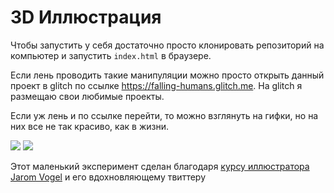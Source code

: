 # 3D  Иллюстрация

Чтобы запустить у себя достаточно просто клонировать репозиторий на компьютер и запустить `index.html` в браузере.

Если лень проводить такие манипуляции можно просто открыть данный проект в glitch по ссылке <https://falling-humans.glitch.me>. На glitch я размещаю свои любимые проекты.

Если уж лень и по ссылке перейти, то можно взглянуть на гифки, но на них все не так красиво, как в жизни.

![](https://github.com/christofer1501/parallax_illustration/blob/master/gif/desktop.gif)
![](https://github.com/christofer1501/parallax_illustration/blob/master/gif/mobile.gif)

Этот маленький эксперимент сделан благодаря [курсу иллюстратора Jarom Vogel](https://www.skillshare.com/classes/Art-Code-Create-and-Code-an-Interactive-Parallax-Illustration/1862124549?via=user-profile) и его вдохновляющему твиттеру